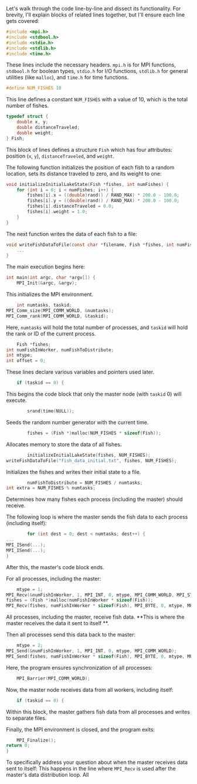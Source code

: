 Let's walk through the code line-by-line and dissect its functionality. For brevity, I'll explain blocks of
related lines together, but I'll ensure each line gets covered:

```c
#include <mpi.h>
#include <stdbool.h>
#include <stdio.h>
#include <stdlib.h>
#include <time.h>
```

These lines include the necessary headers. `mpi.h` is for MPI functions, `stdbool.h` for boolean types, `stdio.h` for
I/O functions, `stdlib.h` for general utilities (like `malloc`), and `time.h` for time functions.

```c
#define NUM_FISHES 10
```

This line defines a constant `NUM_FISHES` with a value of 10, which is the total number of fishes.

```c
typedef struct {
    double x, y;
    double distanceTraveled;
    double weight;
} Fish;
```

This block of lines defines a structure `Fish` which has four attributes: position (`x`, `y`), `distanceTraveled`,
and `weight`.

The following function initializes the position of each fish to a random location, sets its distance traveled to zero,
and its weight to one:

```c
void initializeInitialLakeState(Fish *fishes, int numFishes) {
    for (int i = 0; i < numFishes; i++) {
        fishes[i].x = ((double)rand() / RAND_MAX) * 200.0 - 100.0;
        fishes[i].y = ((double)rand() / RAND_MAX) * 200.0 - 100.0;
        fishes[i].distanceTraveled = 0.0;
        fishes[i].weight = 1.0;
    }
}
```

The next function writes the data of each fish to a file:

```c
void writeFishDataToFile(const char *filename, Fish *fishes, int numFish) {
    ...
}
```

The main execution begins here:

```c
int main(int argc, char *argv[]) {
    MPI_Init(&argc, &argv);
```

This initializes the MPI environment.

```c
    int numtasks, taskid;
MPI_Comm_size(MPI_COMM_WORLD, &numtasks);
MPI_Comm_rank(MPI_COMM_WORLD, &taskid);
```

Here, `numtasks` will hold the total number of processes, and `taskid` will hold the rank or ID of the current process.

```c
    Fish *fishes;
int numFishInWorker, numFishToDistribute;
int mtype;
int offset = 0;
```

These lines declare various variables and pointers used later.

```c
    if (taskid == 0) {
```

This begins the code block that only the master node (with `taskid` 0) will execute.

```c
        srand(time(NULL));
```

Seeds the random number generator with the current time.

```c
        fishes = (Fish *)malloc(NUM_FISHES * sizeof(Fish));
```

Allocates memory to store the data of all fishes.

```c
        initializeInitialLakeState(fishes, NUM_FISHES);
writeFishDataToFile("fish_data_initial.txt", fishes, NUM_FISHES);
```

Initializes the fishes and writes their initial state to a file.

```c
        numFishToDistribute = NUM_FISHES / numtasks;
int extra = NUM_FISHES % numtasks;
```

Determines how many fishes each process (including the master) should receive.

The following loop is where the master sends the fish data to each process (including itself):

```c
        for (int dest = 0; dest < numtasks; dest++) {
...
MPI_ISend(...);
MPI_ISend(...);
}
```

After this, the master's code block ends.

For all processes, including the master:

```c
    mtype = 1;
MPI_Recv(&numFishInWorker, 1, MPI_INT, 0, mtype, MPI_COMM_WORLD, MPI_STATUS_IGNORE);
fishes = (Fish *)malloc(numFishInWorker * sizeof(Fish));
MPI_Recv(fishes, numFishInWorker * sizeof(Fish), MPI_BYTE, 0, mtype, MPI_COMM_WORLD, MPI_STATUS_IGNORE);
```

All processes, including the master, receive fish data. **This is where the master receives the data it sent to itself
**.

Then all processes send this data back to the master:

```c
    mtype = 2;
MPI_Send(&numFishInWorker, 1, MPI_INT, 0, mtype, MPI_COMM_WORLD);
MPI_Send(fishes, numFishInWorker * sizeof(Fish), MPI_BYTE, 0, mtype, MPI_COMM_WORLD);
```

Here, the program ensures synchronization of all processes:

```c
    MPI_Barrier(MPI_COMM_WORLD);
```

Now, the master node receives data from all workers, including itself:

```c
    if (taskid == 0) {
```

Within this block, the master gathers fish data from all processes and writes to separate files.

Finally, the MPI environment is closed, and the program exits:

```c
    MPI_Finalize();
return 0;
}
```

To specifically address your question about when the master receives data sent to itself: This happens in the line
where `MPI_Recv` is used after the master's data distribution loop. All

